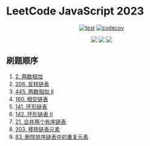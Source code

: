 # LeetCode JavaScript 2023

<div align="center">

[![test](https://github.com/tjx666/leetcode-javascript-2023/actions/workflows/test.yml/badge.svg)](https://github.com/tjx666/leetcode-javascript-2023/actions/workflows/test.yml) [![codecov](https://codecov.io/gh/tjx666/leetcode-javascript-2023/branch/main/graph/badge.svg?token=FQDHJODKYD)](https://codecov.io/gh/tjx666/leetcode-javascript-2023)

<img src="https://img.shields.io/badge/progress-9/200-green" />
<img src="https://img.shields.io/badge/easy-7-green" />
<img src="https://img.shields.io/badge/medium-2-yellow" />

</div>

## 刷题顺序

1. [2. 两数相加](https://leetcode.cn/problems/add-two-numbers)
2. [206. 反转链表](https://leetcode.cn/problems/reverse-linked-list)
3. [445. 两数相加 II](https://leetcode.cn/problems/add-two-numbers-ii)
4. [160. 相交链表](https://leetcode.cn/problems/intersection-of-two-linked-lists)
5. [141. 环形链表](https://leetcode.cn/problems/linked-list-cycle)
6. [142. 环形链表 II](https://leetcode.cn/problems/linked-list-cycle-ii)
7. [21. 合并两个有序链表](https://leetcode.cn/problems/merge-two-sorted-lists/description/)
8. [203. 移除链表元素](https://leetcode.cn/problems/remove-linked-list-elements)
9. [83. 删除排序链表中的重复元素](https://leetcode.cn/problems/remove-duplicates-from-sorted-list/description)
